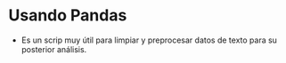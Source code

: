 # Usando Pandas
- Es un scrip muy útil para limpiar y preprocesar datos de texto para su posterior análisis.
